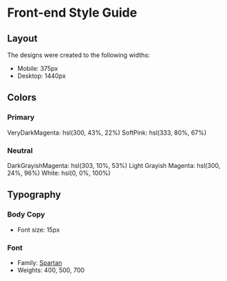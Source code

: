 # Front-end Style Guide

## Layout

The designs were created to the following widths:

- Mobile: 375px
- Desktop: 1440px

## Colors

### Primary

VeryDarkMagenta: hsl(300, 43%, 22%)
SoftPink: hsl(333, 80%, 67%)

### Neutral

DarkGrayishMagenta: hsl(303, 10%, 53%)
Light Grayish Magenta: hsl(300, 24%, 96%)
White: hsl(0, 0%, 100%)

## Typography

### Body Copy

- Font size: 15px

### Font

- Family: [Spartan](https://fonts.google.com/specimen/Spartan)
- Weights: 400, 500, 700
